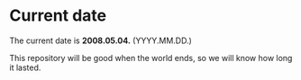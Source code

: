 # Current date

The current date is **2008.05.04.** (YYYY.MM.DD.)

This repository will be good when the world ends, so we will know how long it lasted.